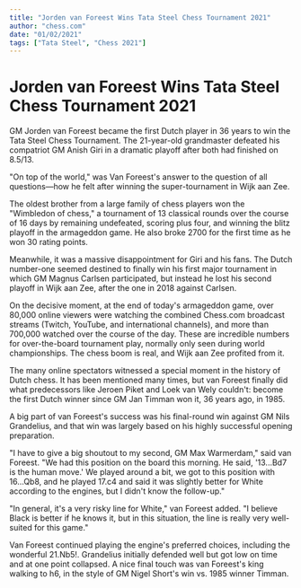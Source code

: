 ```yaml
---
title: "Jorden van Foreest Wins Tata Steel Chess Tournament 2021"
author: "chess.com"
date: "01/02/2021"
tags: ["Tata Steel", "Chess 2021"]
---
```


# Jorden van Foreest Wins Tata Steel Chess Tournament 2021

GM Jorden van Foreest became the first Dutch player in 36 years to win the Tata Steel Chess Tournament. The 21-year-old grandmaster defeated his compatriot GM Anish Giri in a dramatic playoff after both had finished on 8.5/13.

"On top of the world," was Van Foreest's answer to the question of all questions—how he felt after winning the super-tournament in Wijk aan Zee.

The oldest brother from a large family of chess players won the "Wimbledon of chess," a tournament of 13 classical rounds over the course of 16 days by remaining undefeated, scoring plus four, and winning the blitz playoff in the armageddon game. He also broke 2700 for the first time as he won 30 rating points.

Meanwhile, it was a massive disappointment for Giri and his fans. The Dutch number-one seemed destined to finally win his first major tournament in which GM Magnus Carlsen participated, but instead he lost his second playoff in Wijk aan Zee, after the one in 2018 against Carlsen.

On the decisive moment, at the end of today's armageddon game, over 80,000 online viewers were watching the combined Chess.com broadcast streams (Twitch, YouTube, and international channels), and more than 700,000 watched over the course of the day. These are incredible numbers for over-the-board tournament play, normally only seen during world championships. The chess boom is real, and Wijk aan Zee profited from it.

The many online spectators witnessed a special moment in the history of Dutch chess. It has been mentioned many times, but van Foreest finally did what predecessors like Jeroen Piket and Loek van Wely couldn't: become the first Dutch winner since GM Jan Timman won it, 36 years ago, in 1985.

A big part of van Foreest's success was his final-round win against GM Nils Grandelius, and that win was largely based on his highly successful opening preparation.

"I have to give a big shoutout to my second, GM Max Warmerdam," said van Foreest. "We had this position on the board this morning. He said, '13...Bd7 is the human move.' We played around a bit, we got to this position with 16...Qb8, and he played 17.c4 and said it was slightly better for White according to the engines, but I didn't know the follow-up."

"In general, it's a very risky line for White," van Foreest added. "I believe Black is better if he knows it, but in this situation, the line is really very well-suited for this game."

Van Foreest continued playing the engine's preferred choices, including the wonderful 21.Nb5!. Grandelius initially defended well but got low on time and at one point collapsed. A nice final touch was van Foreest's king walking to h6, in the style of GM Nigel Short's win vs. 1985 winner Timman.
